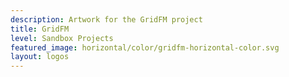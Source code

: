 ```yaml
---
description: Artwork for the GridFM project
title: GridFM
level: Sandbox Projects
featured_image: horizontal/color/gridfm-horizontal-color.svg
layout: logos
---
```

